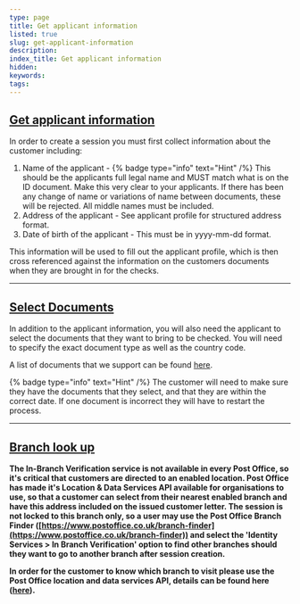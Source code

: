 ```yaml
---
type: page
title: Get applicant information
listed: true
slug: get-applicant-information
description: 
index_title: Get applicant information
hidden: 
keywords: 
tags: 
---
```


## [Get applicant information](https://developers.yoti.com/in-branch-verification/get-applicant-information#get-applicant-information)

In order to create a session you must first collect information about the customer including:

1. Name of the applicant - {% badge type="info" text="Hint" /%} This should be the applicants full legal name and MUST match what is on the ID document. Make this very clear to your applicants. If there has been any change of name or variations of name between documents, these will be rejected. All middle names must be included.
2. Address of the applicant - See applicant profile for structured address format.
3. Date of birth of the applicant - This must be in yyyy-mm-dd format.

This information will be used to fill out the applicant profile, which is then cross referenced against the information on the customers documents when they are brought in for the checks.

---

## [ Select Documents](https://developers.yoti.com/in-branch-verification/get-applicant-information#get-documents)

In addition to the applicant information, you will also need the applicant to select the documents that they want to bring to be checked. You will need to specify the exact document type as well as the country code.

A list of documents that we support can be found [here](/in-branch-verification/overview).

{% badge type="info" text="Hint" /%} The customer will need to make sure they have the documents that they select, and that they are within the correct date. If one document is incorrect they will have to restart the process.

---

## [Branch look up](https://developers.yoti.com/in-branch-verification/get-applicant-information#branch-look-up)

**The In-Branch Verification service is not available in every Post Office, so it's critical that customers are directed to an enabled location. Post Office has made it's Location & Data Services API available for organisations to use, so that a customer can select from their nearest enabled branch and have this address included on the issued customer letter. The session is not locked to this branch only, so a user may use the Post Office Branch Finder ([https://www.postoffice.co.uk/branch-finder](https://www.postoffice.co.uk/branch-finder)) and select the 'Identity Services &gt; In Branch Verification' option to find other branches should they want to go to another branch after session creation.**

**In order for the customer to know which branch to visit please use the Post Office location and data services API, details can be found here ([here](https://developers.yoti.com//ibv-v2/post-office-branch-data-api)).**